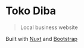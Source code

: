 # Toko Diba

> Local business website

Built with [Nuxt](https://nuxtjs.org) and [Bootstrap](https://getbootstrap.com)
